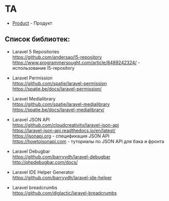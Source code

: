 # ТА

- [Product](Product/Product.md) - Продукт

## Список библиотек:

- Laravel 5 Repositories  
https://github.com/andersao/l5-repository  
https://www.programmersought.com/article/8489242324/ - использование l5-repository

- Laravel Permission  
https://github.com/spatie/laravel-permission  
https://spatie.be/docs/laravel-permission/

- Laravel Medialibrary  
https://github.com/spatie/laravel-medialibrary  
https://spatie.be/docs/laravel-medialibrary/

- Laravel JSON API  
https://github.com/cloudcreativity/laravel-json-api  
https://laravel-json-api.readthedocs.io/en/latest/  
https://jsonapi.org - спецификация JSON API  
https://howtojsonapi.com -  туториалы по JSON API для бэка и фронта

- Laravel Debugbar  
https://github.com/barryvdh/laravel-debugbar  
http://phpdebugbar.com/docs/

- Laravel IDE Helper Generator  
https://github.com/barryvdh/laravel-ide-helper

- Laravel breadcrumbs  
https://github.com/diglactic/laravel-breadcrumbs